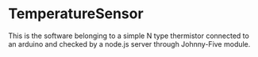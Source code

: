 # TemperatureSensor
This is the software belonging to a simple N type thermistor connected to an arduino and checked by a node.js server through Johnny-Five module.
